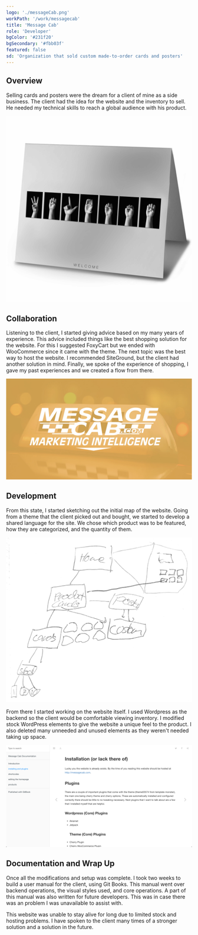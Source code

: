 ```yaml
---
logo: './messageCab.png'
workPath: '/work/messagecab'
title: 'Message Cab'
role: 'Developer'
bgColor: '#231f20'
bgSecondary: '#fbb03f'
featured: false
sd: 'Organization that sold custom made-to-order cards and posters'
---
```


## Overview

Selling cards and posters were the dream for a client of mine as a side business. The client had the idea for the website and the inventory to sell. He needed my technical skills to reach a global audience with his product.

![Welcome Card](./Welcome.jpg)

## Collaboration

Listening to the client, I started giving advice based on my many years of experience. This advice included things like the best shopping solution for the website. For this I suggested FoxyCart but we ended with WooCommerce since it came with the theme. The next topic was the best way to host the website. I recommended SiteGround, but the client had another solution in mind. Finally, we spoke of the experience of shopping, I gave my past experiences and we created a flow from there.

![Concept for Message Cab](./titlescreen.png 'Concept for Message Cab')

## Development

From this state, I started sketching out the initial map of the website. Going from a theme that the client picked out and bought, we started to develop a shared language for the site. We chose which product was to be featured, how they are categorized, and the quantity of them.

![Notebook sketch](./notebook.png)

From there I started working on the website itself. I used Wordpress as the backend so the client would be comfortable viewing inventory. I modified stock WordPress elements to give the website a unique feel to the product. I also deleted many unneeded and unused elements as they weren't needed taking up space.

![Screenshot of Message Cab documention](./documention.png)

## Documentation and Wrap Up

Once all the modifications and setup was complete. I took two weeks to build a user manual for the client, using Git Books. This manual went over backend operations, the visual styles used, and core operations. A part of this manual was also written for future developers. This was in case there was an problem I was unavailable to assist with.

This website was unable to stay alive for long due to limited stock and hosting problems. I have spoken to the client many times of a stronger solution and a solution in the future.
